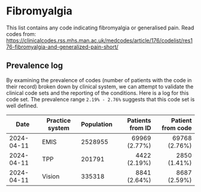 # Fibromyalgia

This list contains any code indicating fibromyalgia or generalised pain. Read codes from: https://clinicalcodes.rss.mhs.man.ac.uk/medcodes/article/176/codelist/res176-fibromyalgia-and-generalized-pain-short/

## Prevalence log

By examining the prevalence of codes (number of patients with the code in their record) broken down by clinical system, we can attempt to validate the clinical code sets and the reporting of the conditions. Here is a log for this code set. The prevalence range `2.19% - 2.76%` suggests that this code set is well defined.

| Date       | Practice system | Population | Patients from ID | Patient from code |
| ---------- | --------------- | ---------- | ---------------: | ----------------: |
| 2024-04-11 | EMIS | 2528955 | 69969 (2.77%) | 69768 (2.76%) | 
| 2024-04-11 | TPP | 201791 | 4422 (2.19%) | 2850 (1.41%) | 
| 2024-04-11 | Vision | 335318 | 8841 (2.64%) | 8687 (2.59%) | 